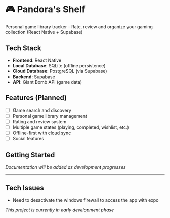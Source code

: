 # 🎮 Pandora's Shelf

Personal game library tracker - Rate, review and organize your gaming collection (React Native + Supabase)

## Tech Stack

- **Frontend**: React Native
- **Local Database**: SQLite (offline persistence)
- **Cloud Database**: PostgreSQL (via Supabase)
- **Backend**: Supabase
- **API**: Giant Bomb API (game data)

## Features (Planned)

- [ ] Game search and discovery
- [ ] Personal game library management  
- [ ] Rating and review system
- [ ] Multiple game states (playing, completed, wishlist, etc.)
- [ ] Offline-first with cloud sync
- [ ] Social features

## Getting Started

*Documentation will be added as development progresses*

---

## Tech Issues

- Need to desactivate the windows firewall to access the app with expo

*This project is currently in early development phase*